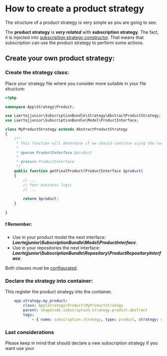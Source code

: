 How to create a product strategy
================================

The structure of a product strategy is very simple as you are going to see.

The **product strategy** is ***very related*** with **subscription strategy**. The fact, it is injected into [subscription
strategy constructor](https://github.com/shapecode/subscription-bundle/blob/master/src/Strategy/AbstractProductStrategy.php#L38). 
That means that subscription can use the product strategy to perform some actions.

## Create your own product strategy:

### Create the strategy class:

Place your strategy file where you consider more suitable in your file structure:

```php
<?php

namespace App\Strategy\Product;

use Laertejjunior\SubscriptionBundle\Strategy\AbstractProductStrategy;
use Laertejjunior\SubscriptionBundle\Model\ProductInterface;

class MyProductStrategy extends AbstractProductStrategy
{
    /**
     * This function will determine if we should continue using the current product (passed as argument) or other.
     * 
     * @param ProductInterface $product
     * 
     * @return ProductInterface
     */
    public function getFinalProduct(ProductInterface $product)
    {
        // ...
        // Your business logic
        // ...
        
        return $product; 
    }
    
}
````

#### ❗ Remember:
* Use in your product model the next interface: ***Laertejjunior\SubscriptionBundle\Model\ProductInterface***.
* Use in your repositories the next interface: ***Laertejjunior\SubscriptionBundle\Repository\ProductRepositoryInterface***.

Both classes must be [configurated](https://github.com/shapecode/subscription-bundle/blob/master/doc/ReferenceConfig.md).

### Declare the strategy into container:

This register the product strategy into the container.

```yaml
    app.strategy.my_product:
        class: App\Strategy\Product\MyProductStrategy
        parent: shapecode.subscription.strategy.product.abstract
        tags:
            - { name: subscription.strategy, type: product, strategy: my_product }
```

### Last considerations

Please keep in mind that should declare a new subscription strategy if you want use your 
